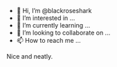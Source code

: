 - 👋 Hi, I’m @blackroseshark
- 👀 I’m interested in ...
- 🌱 I’m currently learning ...
- 💞️ I’m looking to collaborate on ...
- 📫 How to reach me ...

<!---
blackroseshark/blackroseshark is a ✨ special ✨ repository because its `README.md` (this file) appears on your GitHub profile.
You can click the Preview link to take a look at your changes.
--->
Nice and neatly.
